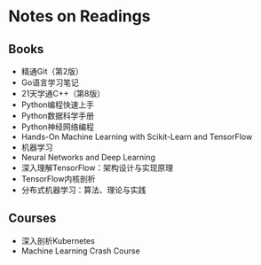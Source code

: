 # Notes on Readings

## Books

* 精通Git（第2版）
* Go语言学习笔记
* 21天学通C++（第8版）
* Python编程快速上手
* Python数据科学手册
* Python神经网络编程
* Hands-On Machine Learning with Scikit-Learn and TensorFlow
* 机器学习
* Neural Networks and Deep Learning
* 深入理解TensorFlow：架构设计与实现原理
* TensorFlow内核剖析
* 分布式机器学习：算法、理论与实践

## Courses

* 深入剖析Kubernetes
* Machine Learning Crash Course
